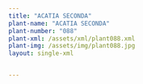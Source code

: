 ```yaml
---
title: "ACATIA SECONDA"
plant-name: "ACATIA SECONDA"
plant-number: "088"
plant-xml: /assets/xml/plant088.xml
plant-img: /assets/img/plant088.jpg
layout: single-xml


---
```

